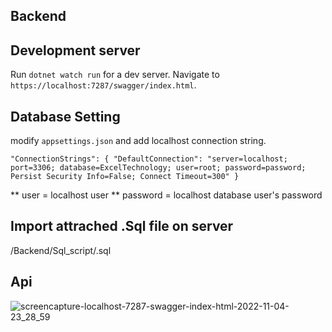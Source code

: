 ## Backend

## Development server

Run `dotnet watch run` for a dev server. Navigate to `https://localhost:7287/swagger/index.html`.

## Database Setting 
modify `appsettings.json` and add localhost connection string. 

`"ConnectionStrings": {
    "DefaultConnection": "server=localhost; port=3306; database=ExcelTechnology; user=root; password=password; Persist Security Info=False; Connect Timeout=300"
  }`
  
  ** user = localhost user 
   ** password = localhost database user's password

## Import attrached .Sql file on server
/Backend/Sql_script/.sql


## Api

![screencapture-localhost-7287-swagger-index-html-2022-11-04-23_28_59](https://user-images.githubusercontent.com/86300358/200043945-8b14abb9-d41a-41d2-98e6-0bfa115c94c5.png)


